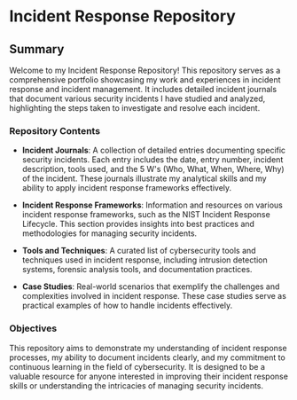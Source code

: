 # Incident Response Repository

## Summary

Welcome to my Incident Response Repository! This repository serves as a comprehensive portfolio showcasing my work and experiences in incident response and incident management. It includes detailed incident journals that document various security incidents I have studied and analyzed, highlighting the steps taken to investigate and resolve each incident.

### Repository Contents

- **Incident Journals**: A collection of detailed entries documenting specific security incidents. Each entry includes the date, entry number, incident description, tools used, and the 5 W's (Who, What, When, Where, Why) of the incident. These journals illustrate my analytical skills and my ability to apply incident response frameworks effectively.

- **Incident Response Frameworks**: Information and resources on various incident response frameworks, such as the NIST Incident Response Lifecycle. This section provides insights into best practices and methodologies for managing security incidents.

- **Tools and Techniques**: A curated list of cybersecurity tools and techniques used in incident response, including intrusion detection systems, forensic analysis tools, and documentation practices.

- **Case Studies**: Real-world scenarios that exemplify the challenges and complexities involved in incident response. These case studies serve as practical examples of how to handle incidents effectively.

### Objectives

This repository aims to demonstrate my understanding of incident response processes, my ability to document incidents clearly, and my commitment to continuous learning in the field of cybersecurity. It is designed to be a valuable resource for anyone interested in improving their incident response skills or understanding the intricacies of managing security incidents.
